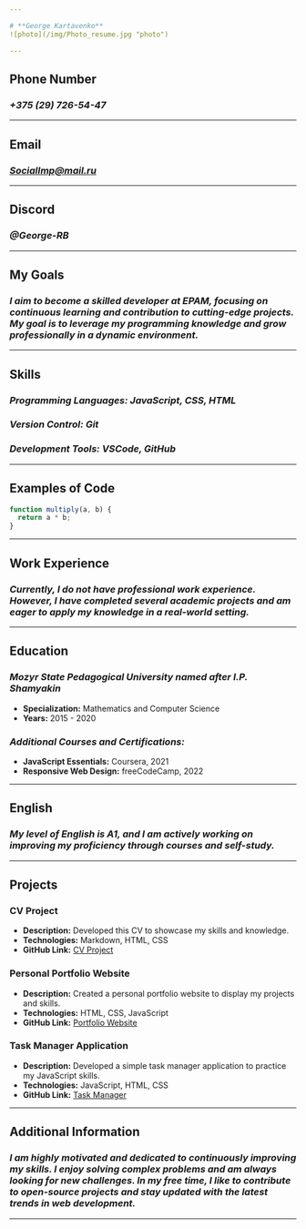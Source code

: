```yaml
---

# **George Kartavenko**
![photo](/img/Photo_resume.jpg "photo")

---
```


## Phone Number
### *+375 (29) 726-54-47*

---

## Email
### *SocialImp@mail.ru*

---

## Discord
### *@George-RB*

---

## My Goals
### *I aim to become a skilled developer at EPAM, focusing on continuous learning and contribution to cutting-edge projects. My goal is to leverage my programming knowledge and grow professionally in a dynamic environment.*

---

## Skills
### *Programming Languages: JavaScript, CSS, HTML*
### *Version Control: Git*
### *Development Tools: VSCode, GitHub*

---

## Examples of Code
```javascript
function multiply(a, b) {
  return a * b;
}
```

---

## Work Experience
### *Currently, I do not have professional work experience. However, I have completed several academic projects and am eager to apply my knowledge in a real-world setting.*

---

## Education
### *Mozyr State Pedagogical University named after I.P. Shamyakin*
  - **Specialization:** Mathematics and Computer Science
  - **Years:** 2015 - 2020

### *Additional Courses and Certifications:*
  - **JavaScript Essentials:** Coursera, 2021
  - **Responsive Web Design:** freeCodeCamp, 2022

---

## English
### *My level of English is A1, and I am actively working on improving my proficiency through courses and self-study.*

---

## Projects

### **CV Project**
  - **Description:** Developed this CV to showcase my skills and knowledge.
  - **Technologies:** Markdown, HTML, CSS
  - **GitHub Link:** [CV Project](https://github.com/yourusername/CV)

### **Personal Portfolio Website**
  - **Description:** Created a personal portfolio website to display my projects and skills.
  - **Technologies:** HTML, CSS, JavaScript
  - **GitHub Link:** [Portfolio Website](https://github.com/yourusername/portfolio-website)

### **Task Manager Application**
  - **Description:** Developed a simple task manager application to practice my JavaScript skills.
  - **Technologies:** JavaScript, HTML, CSS
  - **GitHub Link:** [Task Manager](https://github.com/yourusername/task-manager)

---

## Additional Information
### *I am highly motivated and dedicated to continuously improving my skills. I enjoy solving complex problems and am always looking for new challenges. In my free time, I like to contribute to open-source projects and stay updated with the latest trends in web development.*

---
